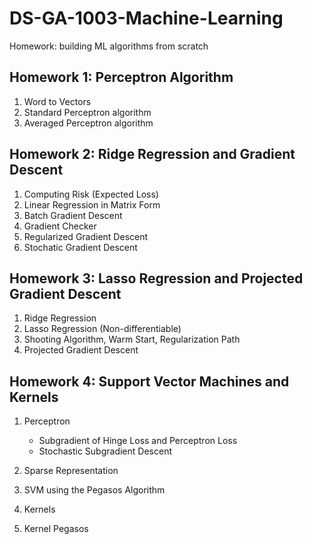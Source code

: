 # DS-GA-1003-Machine-Learning
Homework: building ML algorithms from scratch

## Homework 1: Perceptron Algorithm

1. Word to Vectors
2. Standard Perceptron algorithm
3. Averaged Perceptron algorithm

## Homework 2: Ridge Regression and Gradient Descent

1. Computing Risk (Expected Loss)
2. Linear Regression in Matrix Form
3. Batch Gradient Descent
4. Gradient Checker
5. Regularized Gradient Descent
6. Stochatic Gradient Descent

## Homework 3: Lasso Regression and Projected Gradient Descent

1. Ridge Regression
2. Lasso Regression (Non-differentiable)
3. Shooting Algorithm, Warm Start, Regularization Path
4. Projected Gradient Descent

## Homework 4: Support Vector Machines and Kernels

1. Perceptron
	- Subgradient of Hinge Loss and Perceptron Loss
	- Stochastic Subgradient Descent

2. Sparse Representation
3. SVM using the Pegasos Algorithm
4. Kernels
5. Kernel Pegasos